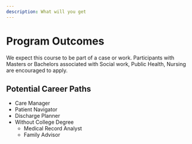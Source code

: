 ```yaml
---
description: What will you get
---
```


# Program Outcomes

We expect this course to be part of a case or work. Participants with Masters or Bachelors associated with Social work, Public Health, Nursing are encouraged to apply.

## Potential Career Paths

* Care Manager
* Patient Navigator
* Discharge Planner
* Without College Degree
  * Medical Record Analyst
  * Family Advisor 

